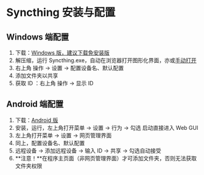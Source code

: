 # Syncthing 安装与配置

## Windows 端配置

1. 下载：[Windows 版，建议下载免安装版](https://github.com/canton7/SyncTrayzor/releases/tag/v1.1.29)
2. 解压缩，运行 Syncthing.exe，自动在浏览器打开图形化界面，亦或[手动打开](http://127.0.0.1:8384/#)
3. 右上角 操作 -> 设置 -> 配置设备名、默认配置
4. 添加文件夹以共享
5. 获取 ID ：右上角 操作 -> 显示 ID

## Android 端配置

1. 下载：[Android 版](https://f-droid.org/packages/com.nutomic.syncthingandroid/)
2. 安装，运行，左上角打开菜单 -> 设置 -> 行为 -> 勾选 启动直接进入 Web GUI
3. 左上角打开菜单 -> 设置 -> 网页管理界面
4. 同上，配置设备名、默认配置
5. 远程设备 -> 添加远程设备 -> 输入 ID -> 共享 -> 勾选自动接受
6. **注意！**在程序主页面（非网页管理界面）才可添加文件夹，否则无法获取文件夹权限